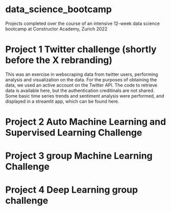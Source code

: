 # data_science_bootcamp
Projects completed over the course of an intensive 12-week data science bootcamp at Constructor Academy, Zurich 2022

# Project 1 Twitter challenge (shortly before the X rebranding)
This was an exercise in webscraping data from twitter users, performing analysis and visualization on the data. 
For the purposes of obtaining the data, we used an active account on the Twitter API. The code to retrieve data is available here, but the authentication creditinals are not shared. 
Some basic time series trends and sentiment analysis were performed, and displayed in a streamlit app, which can be found here. 

# Project 2 Auto Machine Learning and Supervised Learning Challenge

# Project 3 group Machine Learning Challenge

# Project 4 Deep Learning group challenge





